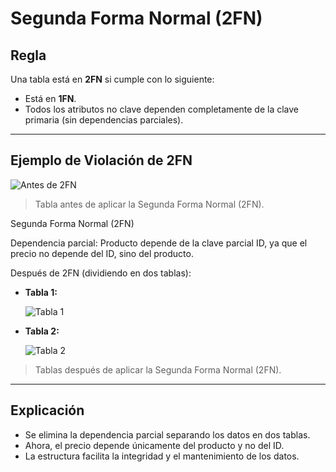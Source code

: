 # Segunda Forma Normal (2FN)

## Regla
Una tabla está en **2FN** si cumple con lo siguiente:

- Está en **1FN**.
- Todos los atributos no clave dependen completamente de la clave primaria (sin dependencias parciales).

---

## Ejemplo de Violación de 2FN

![Antes de 2FN](./antes-2FN.png)

> Tabla antes de aplicar la Segunda Forma Normal (2FN).

Segunda Forma Normal (2FN)

Dependencia parcial: Producto depende de la clave parcial ID, ya que el precio no depende del
ID, sino del producto.

Después de 2FN (dividiendo en dos tablas):

- **Tabla 1:**

  ![Tabla 1](./despues-2FN-tabla1.png)

- **Tabla 2:**

  ![Tabla 2](./despues-2FN-tabla2.png)

> Tablas después de aplicar la Segunda Forma Normal (2FN).

---

## Explicación

- Se elimina la dependencia parcial separando los datos en dos tablas.
- Ahora, el precio depende únicamente del producto y no del ID.
- La estructura facilita la integridad y el mantenimiento de los datos.